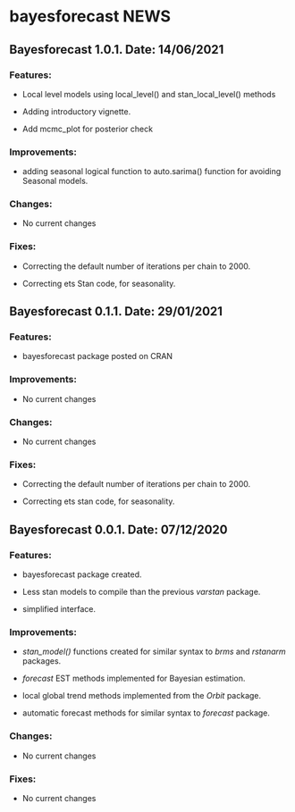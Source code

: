 **bayesforecast NEWS**
============

**Bayesforecast 1.0.1. Date: 14/06/2021**
----------------------------------

### Features:

- Local level models using local_level() and stan_local_level() methods

- Adding introductory vignette.

- Add mcmc_plot for posterior check

### Improvements:

-  adding seasonal logical function to auto.sarima() function for avoiding Seasonal models.


### Changes:

-   No current changes

### Fixes:

- Correcting the default number of iterations per chain to 2000.

- Correcting ets Stan code, for seasonality. 


**Bayesforecast 0.1.1. Date: 29/01/2021**
----------------------------------

### Features:

- bayesforecast package posted on CRAN


### Improvements:

-  No current changes


### Changes:

-   No current changes

### Fixes:

- Correcting the default number of iterations per chain to 2000.

- Correcting ets stan code, for seasonality. 


**Bayesforecast 0.0.1. Date: 07/12/2020**
----------------------------------

### Features:

- bayesforecast package created.

- Less stan models to compile than the previous *varstan* package.

- simplified interface.


### Improvements:

-  *stan_model()* functions created for similar syntax to *brms* and *rstanarm* packages.

- *forecast* EST methods implemented for Bayesian estimation.

- local global trend methods implemented from the *Orbit* package.

- automatic forecast methods for similar syntax to *forecast* package.


### Changes:

-   No current changes

### Fixes:

-   No current changes
